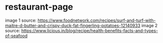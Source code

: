 # restaurant-page


image 1 source: https://www.foodnetwork.com/recipes/surf-and-turf-with-maitre-d-butter-and-crispy-duck-fat-fingerling-potatoes-12140933
image 2 source: https://www.licious.in/blog/recipe/health-benefits-facts-and-types-of-seafood
